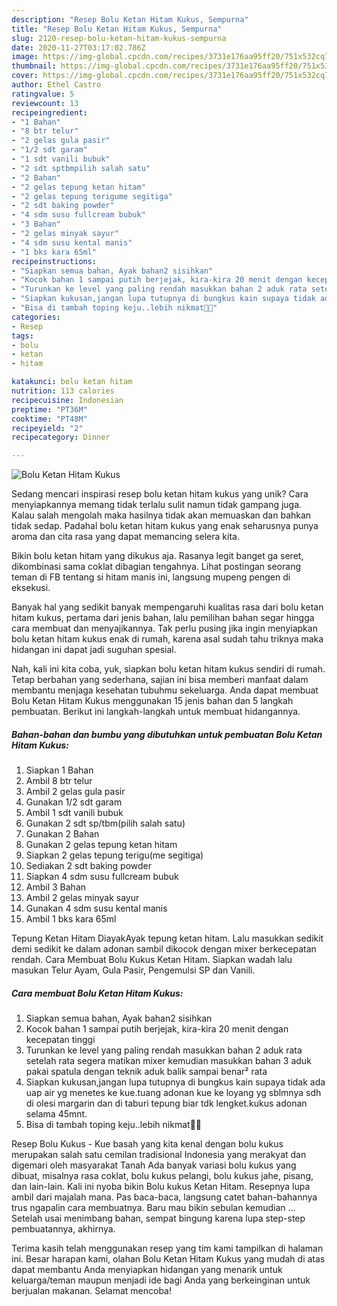 ```yaml
---
description: "Resep Bolu Ketan Hitam Kukus, Sempurna"
title: "Resep Bolu Ketan Hitam Kukus, Sempurna"
slug: 2120-resep-bolu-ketan-hitam-kukus-sempurna
date: 2020-11-27T03:17:02.786Z
image: https://img-global.cpcdn.com/recipes/3731e176aa95ff20/751x532cq70/bolu-ketan-hitam-kukus-foto-resep-utama.jpg
thumbnail: https://img-global.cpcdn.com/recipes/3731e176aa95ff20/751x532cq70/bolu-ketan-hitam-kukus-foto-resep-utama.jpg
cover: https://img-global.cpcdn.com/recipes/3731e176aa95ff20/751x532cq70/bolu-ketan-hitam-kukus-foto-resep-utama.jpg
author: Ethel Castro
ratingvalue: 5
reviewcount: 13
recipeingredient:
- "1 Bahan"
- "8 btr telur"
- "2 gelas gula pasir"
- "1/2 sdt garam"
- "1 sdt vanili bubuk"
- "2 sdt sptbmpilih salah satu"
- "2 Bahan"
- "2 gelas tepung ketan hitam"
- "2 gelas tepung terigume segitiga"
- "2 sdt baking powder"
- "4 sdm susu fullcream bubuk"
- "3 Bahan"
- "2 gelas minyak sayur"
- "4 sdm susu kental manis"
- "1 bks kara 65ml"
recipeinstructions:
- "Siapkan semua bahan, Ayak bahan2 sisihkan"
- "Kocok bahan 1 sampai putih berjejak, kira-kira 20 menit dengan kecepatan tinggi"
- "Turunkan ke level yang paling rendah masukkan bahan 2 aduk rata setelah rata segera matikan mixer kemudian masukkan bahan 3 aduk pakai spatula dengan teknik aduk balik sampai benar² rata"
- "Siapkan kukusan,jangan lupa tutupnya di bungkus kain supaya tidak ada uap air yg menetes ke kue.tuang adonan kue ke loyang yg sblmnya sdh di olesi margarin dan di taburi tepung biar tdk lengket.kukus adonan selama 45mnt."
- "Bisa di tambah toping keju..lebih nikmat🤤🤤"
categories:
- Resep
tags:
- bolu
- ketan
- hitam

katakunci: bolu ketan hitam 
nutrition: 113 calories
recipecuisine: Indonesian
preptime: "PT36M"
cooktime: "PT48M"
recipeyield: "2"
recipecategory: Dinner

---
```



![Bolu Ketan Hitam Kukus](https://img-global.cpcdn.com/recipes/3731e176aa95ff20/751x532cq70/bolu-ketan-hitam-kukus-foto-resep-utama.jpg)

Sedang mencari inspirasi resep bolu ketan hitam kukus yang unik? Cara menyiapkannya memang tidak terlalu sulit namun tidak gampang juga. Kalau salah mengolah maka hasilnya tidak akan memuaskan dan bahkan tidak sedap. Padahal bolu ketan hitam kukus yang enak seharusnya punya aroma dan cita rasa yang dapat memancing selera kita.

Bikin bolu ketan hitam yang dikukus aja. Rasanya legit banget ga seret, dikombinasi sama coklat dibagian tengahnya. Lihat postingan seorang teman di FB tentang si hitam manis ini, langsung mupeng pengen di eksekusi.

Banyak hal yang sedikit banyak mempengaruhi kualitas rasa dari bolu ketan hitam kukus, pertama dari jenis bahan, lalu pemilihan bahan segar hingga cara membuat dan menyajikannya. Tak perlu pusing jika ingin menyiapkan bolu ketan hitam kukus enak di rumah, karena asal sudah tahu triknya maka hidangan ini dapat jadi suguhan spesial.


Nah, kali ini kita coba, yuk, siapkan bolu ketan hitam kukus sendiri di rumah. Tetap berbahan yang sederhana, sajian ini bisa memberi manfaat dalam membantu menjaga kesehatan tubuhmu sekeluarga. Anda dapat membuat Bolu Ketan Hitam Kukus menggunakan 15 jenis bahan dan 5 langkah pembuatan. Berikut ini langkah-langkah untuk membuat hidangannya.

<!--inarticleads1-->

##### Bahan-bahan dan bumbu yang dibutuhkan untuk pembuatan Bolu Ketan Hitam Kukus:

1. Siapkan 1 Bahan
1. Ambil 8 btr telur
1. Ambil 2 gelas gula pasir
1. Gunakan 1/2 sdt garam
1. Ambil 1 sdt vanili bubuk
1. Gunakan 2 sdt sp/tbm(pilih salah satu)
1. Gunakan 2 Bahan
1. Gunakan 2 gelas tepung ketan hitam
1. Siapkan 2 gelas tepung terigu(me segitiga)
1. Sediakan 2 sdt baking powder
1. Siapkan 4 sdm susu fullcream bubuk
1. Ambil 3 Bahan
1. Ambil 2 gelas minyak sayur
1. Gunakan 4 sdm susu kental manis
1. Ambil 1 bks kara 65ml


Tepung Ketan Hitam DiayakAyak tepung ketan hitam. Lalu masukkan sedikit demi sedikit ke dalam adonan sambil dikocok dengan mixer berkecepatan rendah. Cara Membuat Bolu Kukus Ketan Hitam. Siapkan wadah lalu masukan Telur Ayam, Gula Pasir, Pengemulsi SP dan Vanili. 

<!--inarticleads2-->

##### Cara membuat Bolu Ketan Hitam Kukus:

1. Siapkan semua bahan, Ayak bahan2 sisihkan
1. Kocok bahan 1 sampai putih berjejak, kira-kira 20 menit dengan kecepatan tinggi
1. Turunkan ke level yang paling rendah masukkan bahan 2 aduk rata setelah rata segera matikan mixer kemudian masukkan bahan 3 aduk pakai spatula dengan teknik aduk balik sampai benar² rata
1. Siapkan kukusan,jangan lupa tutupnya di bungkus kain supaya tidak ada uap air yg menetes ke kue.tuang adonan kue ke loyang yg sblmnya sdh di olesi margarin dan di taburi tepung biar tdk lengket.kukus adonan selama 45mnt.
1. Bisa di tambah toping keju..lebih nikmat🤤🤤


Resep Bolu Kukus - Kue basah yang kita kenal dengan bolu kukus merupakan salah satu cemilan tradisional Indonesia yang merakyat dan digemari oleh masyarakat Tanah Ada banyak variasi bolu kukus yang dibuat, misalnya rasa coklat, bolu kukus pelangi, bolu kukus jahe, pisang, dan lain-lain. Kali ini nyoba bikin Bolu kukus Ketan Hitam. Resepnya lupa ambil dari majalah mana. Pas baca-baca, langsung catet bahan-bahannya trus ngapalin cara membuatnya. Baru mau bikin sebulan kemudian … Setelah usai menimbang bahan, sempat bingung karena lupa step-step pembuatannya, akhirnya. 

Terima kasih telah menggunakan resep yang tim kami tampilkan di halaman ini. Besar harapan kami, olahan Bolu Ketan Hitam Kukus yang mudah di atas dapat membantu Anda menyiapkan hidangan yang menarik untuk keluarga/teman maupun menjadi ide bagi Anda yang berkeinginan untuk berjualan makanan. Selamat mencoba!
